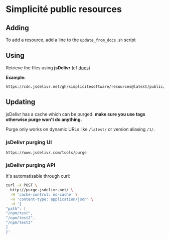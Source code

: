 Simplicité public resources
===========================

Adding
------

To add a resource, add a line to the `update_from_docs.sh` script

Using
-----

Retrieve the files using **jsDelivr** (cf [docs](https://www.jsdelivr.com/documentation#id-github))

**Example:**

	https://cdn.jsdelivr.net/gh/simplicitesoftware/resources@latest/public/appstore_apps.json

Updating
--------

jsDelivr has a cache which can be purged. **make sure you use tags otherwise purge won't do anything.**

Purge only works on dynamic URLs like `/latest/` or version aliasing `/1/`.

### jsDelivr purging UI

	https://www.jsdelivr.com/tools/purge

### jsDelivr purging API

It's automatisable through curl:

```bash
curl -X POST \
  http://purge.jsdelivr.net/ \
  -H 'cache-control: no-cache' \
  -H 'content-type: application/json' \
  -d '{
"path": [
"/npm/test",
"/npm/test2",
"/npm/test3"
]
}'
```